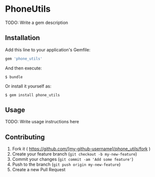 # PhoneUtils

TODO: Write a gem description

## Installation

Add this line to your application's Gemfile:

```ruby
gem 'phone_utils'
```

And then execute:

    $ bundle

Or install it yourself as:

    $ gem install phone_utils

## Usage

TODO: Write usage instructions here

## Contributing

1. Fork it ( https://github.com/[my-github-username]/phone_utils/fork )
2. Create your feature branch (`git checkout -b my-new-feature`)
3. Commit your changes (`git commit -am 'Add some feature'`)
4. Push to the branch (`git push origin my-new-feature`)
5. Create a new Pull Request
